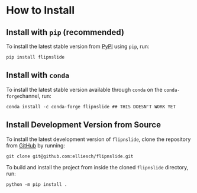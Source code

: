 # How to Install

## Install with `pip` (recommended)

To install the latest stable version from [PyPI](https://pypi.org/project/flipnslide/) using `pip`, run:

    pip install flipnslide


## Install with `conda`

To install the latest stable version available through `conda`
on the `conda-forge`channel, run:

    conda install -c conda-forge flipnslide ## THIS DOESN'T WORK YET


## Install Development Version from Source

To install the latest development version of `flipnslide`, clone the 
repository from [GitHub](https://github.com/elliesch/flipnslide) by running:

    git clone git@github.com:elliesch/flipnslide.git

To build and install the project from inside the cloned `flipnslide` directory,
run:

    python -m pip install .
